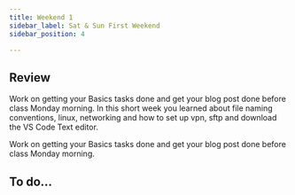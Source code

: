 ```yaml
---
title: Weekend 1
sidebar_label: Sat & Sun First Weekend
sidebar_position: 4

---
```

## Review

Work on getting your Basics tasks done and get your blog post done before class Monday morning.
In this short week you learned about file naming conventions, linux, networking and how to set up vpn, sftp and download the VS Code Text editor.

Work on getting your Basics tasks done and get your blog post done before class Monday morning.

## To do...